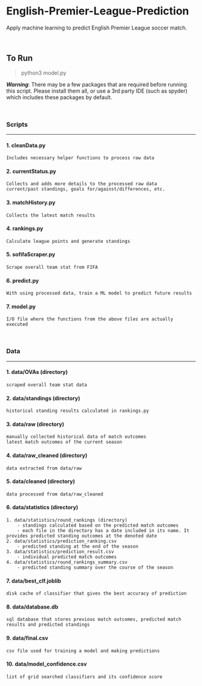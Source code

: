 # English-Premier-League-Prediction
Apply machine learning to predict English Premier League soccer match.


&nbsp;
&nbsp;


## To Run
> python3 model.py

***Warning***: There may be a few packages that are required before running this script. Please install them all, or use a 3rd party IDE (such as spyder) which includes these packages by default.


&nbsp;
&nbsp;

### Scripts
---
#### 1. cleanData.py
	Includes necessary helper functions to process raw data
#### 2. currentStatus.py
	Collects and adds more details to the processed raw data
	current/past standings, goals for/against/differences, etc.
#### 3. matchHistory.py
	Collects the latest match results
#### 4. rankings.py
	Calculate league points and generate standings
#### 5. sofifaScraper.py
	Scrape overall team stat from FIFA
#### 6. predict.py
	With using processed data, train a ML model to predict future results
#### 7. model.py
	I/O file where the functions from the above files are actually executed

&nbsp;
&nbsp;



### Data
---
#### 1. data/OVAs (directory)
	scraped overall team stat data
#### 2. data/standings (directory)
	historical standing results calculated in rankings.py
#### 3. data/raw (directory)
	manually collected historical data of match outcomes
	latest match outcomes of the current season
#### 4. data/raw_cleaned (directory)
	data extracted from data/raw
#### 5. data/cleaned (directory)
	data processed from data/raw_cleaned
#### 6. data/statistics (directory)
	1. data/statistics/round_rankings (directory)
		- standings calculated based on the predicted match outcomes
		- each file in the directory has a date included in its name. It provides predicted standing outcomes at the denoted date
	2. data/statistics/prediction_ranking.csv
		- predicted standing at the end of the season
	3. data/statistics/prediction_result.csv
		- individual predicted match outcomes
	4. data/statistics/round_rankings_summary.csv
		- predicted standing summary over the course of the season
#### 7. data/best_clf.joblib
	disk cache of classifier that gives the best accuracy of prediction
#### 8. data/database.db
	sql database that stores previous match outcomes, predicted match results and predicted standings
#### 9. data/final.csv
	csv file used for training a model and making predictions
#### 10. data/model_confidence.csv
	list of grid searched classifiers and its confidence score



